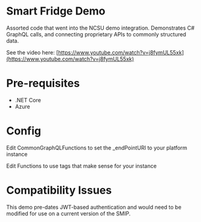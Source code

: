 # Smart Fridge Demo
Assorted code that went into the NCSU demo integration. Demonstrates C# GraphQL calls, and connecting proprietary APIs to commonly structured data.

See the video here: [https://www.youtube.com/watch?v=j8fymUL55xk](https://www.youtube.com/watch?v=j8fymUL55xk)

# Pre-requisites
- .NET Core
- Azure

# Config
Edit CommonGraphQLFunctions to set the _endPointURI to your platform instance

Edit Functions to use tags that make sense for your instance

# Compatibility Issues
This demo pre-dates JWT-based authentication and would need to be modified for use on a current version of the SMIP.